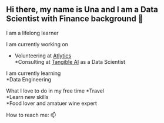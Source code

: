 ## Hi there, my name is Una and I am a Data Scientist with Finance background 👋

I am a lifelong learner

I am currently working on<br />
  * Volunteering at [Atlytics](https://atlytics.org/) <br />
  *Consulting at [Tangible AI](https://tangibleai.com/) as a Data Scientist<br />

I am currently learning<br />
  *Data Engineering 

  
What I love to do in my free time
  *Travel<br />
  *Learn new skills<br />
  *Food lover and amatuer wine expert<br />
 

How to reach me: 📫




<!--
**unachka/unachka** is a ✨ _special_ ✨ repository because its `README.md` (this file) appears on your GitHub profile.

Here are some ideas to get you started:

- 🔭 I’m currently working on ...
- 🌱 I’m currently learning ...
- 👯 I’m looking to collaborate on ...
- 🤔 I’m looking for help with ...
- 💬 Ask me about ...
- 📫 How to reach me: ...
- 😄 Pronouns: ...
- ⚡ Fun fact: ...
-->
